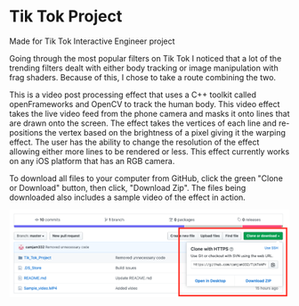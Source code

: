 # Tik Tok Project
Made for Tik Tok Interactive Engineer project

Going through the most popular filters on Tik Tok I noticed that a lot of the trending filters dealt with either body tracking or image manipulation with frag shaders. Because of this, I chose to take a route combining the two.  

This is a video post processing effect that uses a C++ toolkit called openFrameworks and OpenCV to track the human body. This video effect takes the live video feed from the phone camera and masks it onto lines that are drawn onto the screen. The effect takes the vertices of each line and re-positions the vertex based on the brightness of a pixel giving it the warping effect. The user has the ability to change the resolution of the effect allowing either more lines to be rendered or less. This effect currently works on any iOS platform that has an RGB camera. 

To download all files to your computer from GitHub, click the green "Clone or Download" button, then click, "Download Zip". The files being downloaded also includes a sample video of the effect in action.

![Download Project](https://github.com/camjam332/TikTokProject/blob/master/Screen%20Shot%202020-04-24%20at%201.54.29%20PM.png)
